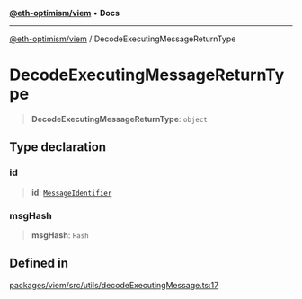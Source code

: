 [**@eth-optimism/viem**](../README.md) • **Docs**

***

[@eth-optimism/viem](../README.md) / DecodeExecutingMessageReturnType

# DecodeExecutingMessageReturnType

> **DecodeExecutingMessageReturnType**: `object`

## Type declaration

### id

> **id**: [`MessageIdentifier`](MessageIdentifier.md)

### msgHash

> **msgHash**: `Hash`

## Defined in

[packages/viem/src/utils/decodeExecutingMessage.ts:17](https://github.com/ethereum-optimism/ecosystem/blob/c363acafc2b5c0db021f95b4e5fefe43bbcaf322/packages/viem/src/utils/decodeExecutingMessage.ts#L17)
